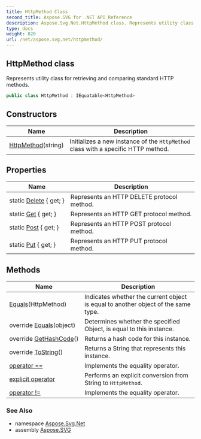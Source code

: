 ```yaml
---
title: HttpMethod Class
second_title: Aspose.SVG for .NET API Reference
description: Aspose.Svg.Net.HttpMethod class. Represents utility class for retrieving and comparing standard HTTP methods
type: docs
weight: 820
url: /net/aspose.svg.net/httpmethod/
---
```

## HttpMethod class

Represents utility class for retrieving and comparing standard HTTP methods.

```csharp
public class HttpMethod : IEquatable<HttpMethod>
```

## Constructors

| Name | Description |
| --- | --- |
| [HttpMethod](httpmethod/)(string) | Initializes a new instance of the `HttpMethod` class with a specific HTTP method. |

## Properties

| Name | Description |
| --- | --- |
| static [Delete](../../aspose.svg.net/httpmethod/delete/) { get; } | Represents an HTTP DELETE protocol method. |
| static [Get](../../aspose.svg.net/httpmethod/get/) { get; } | Represents an HTTP GET protocol method. |
| static [Post](../../aspose.svg.net/httpmethod/post/) { get; } | Represents an HTTP POST protocol method. |
| static [Put](../../aspose.svg.net/httpmethod/put/) { get; } | Represents an HTTP PUT protocol method. |

## Methods

| Name | Description |
| --- | --- |
| [Equals](../../aspose.svg.net/httpmethod/equals/#equals)(HttpMethod) | Indicates whether the current object is equal to another object of the same type. |
| override [Equals](../../aspose.svg.net/httpmethod/equals/#equals_1)(object) | Determines whether the specified Object, is equal to this instance. |
| override [GetHashCode](../../aspose.svg.net/httpmethod/gethashcode/)() | Returns a hash code for this instance. |
| override [ToString](../../aspose.svg.net/httpmethod/tostring/)() | Returns a String that represents this instance. |
| [operator ==](../../aspose.svg.net/httpmethod/op_equality/) | Implements the equality operator. |
| [explicit operator](../../aspose.svg.net/httpmethod/op_explicit/) | Performs an explicit conversion from String to `HttpMethod`. |
| [operator !=](../../aspose.svg.net/httpmethod/op_inequality/) | Implements the equality operator. |

### See Also

* namespace [Aspose.Svg.Net](../../aspose.svg.net/)
* assembly [Aspose.SVG](../../)
